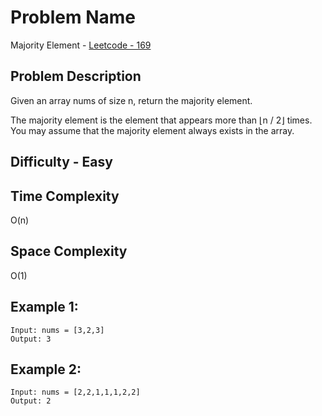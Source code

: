 # Problem Name 
Majority Element - [Leetcode - 169](https://leetcode.com/problems/majority-element/)

## Problem Description

Given an array nums of size n, return the majority element.

The majority element is the element that appears more than ⌊n / 2⌋ times. You may assume that the majority element always exists in the array.

## Difficulty - Easy

## Time Complexity
O(n)

## Space Complexity
O(1)

## Example 1:
```
Input: nums = [3,2,3]
Output: 3
```

## Example 2:
```
Input: nums = [2,2,1,1,1,2,2]
Output: 2
```